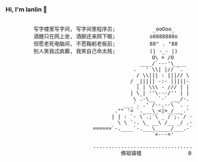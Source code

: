### Hi, I'm lanlin 👋


<pre>

         写字楼里写字间, 写字间里程序员;            _ooOoo_           程序人员写程序, 又拿程序换酒钱.
         酒醒只在网上坐, 酒醉还来网下眠;           o8888888o          酒醉酒醒日复日, 网上网下年复年.
         但愿老死电脑间, 不愿鞠躬老板前;           88" . "88          奔驰宝马贵者趣, 公交自行程序员.
         别人笑我忒疯癫, 我笑自己命太贱;           (| -_- |)          不见满街漂亮妹, 哪个归得程序员?
                                               O\ = /O
                                           ____/`---'\____
                                         .   ' \\| |// `.
                                          / \\||| : |||// \
                                        / _||||| -:- |||||- \
                                          | | \\\ - /// | |
                                        | \_| ''\---/'' | |
                                         \ .-\__ `-` ___/-. /
                                      ___`. .' /--.--\ `. . __
                                   ."" '< `.___\_<|>_/___.' >'"".
                                  | | : `- \`.;`\ _ /`;.`/ - ` : | |
                                    \ \ `-. \_ __\ /__ _/ .-` / /
                            ======`-.____`-.___\_____/___.-`____.-'======
                                               `=---='

                            .............................................
                                     佛祖镇楼               BUG辟易
</pre>
 

